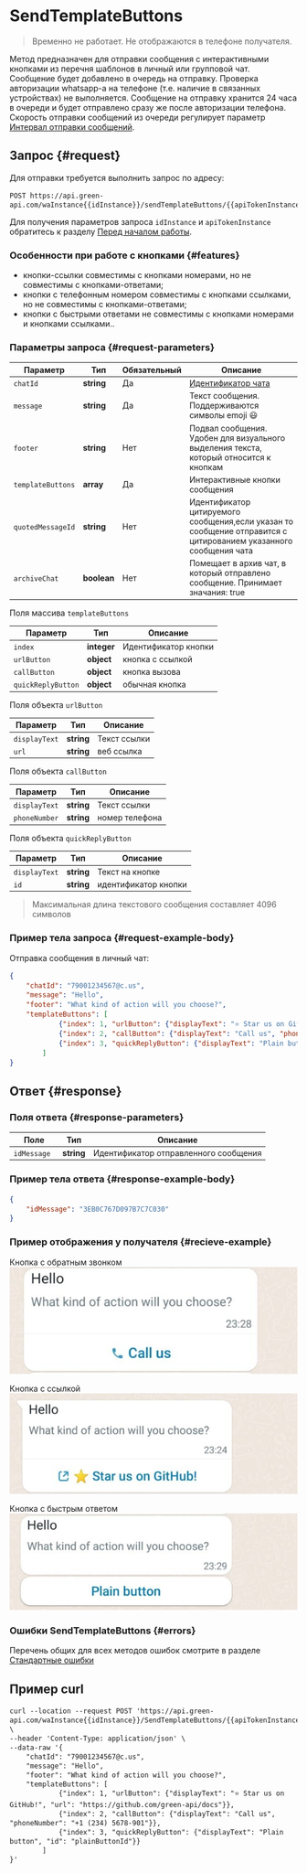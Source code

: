 # SendTemplateButtons

>Временно не работает. Не отображаются в телефоне получателя.

Метод предназначен для отправки сообщения с интерактивными кнопками из перечня шаблонов в личный или групповой чат.
Сообщение будет добавлено в очередь на отправку.  Проверка авторизации whatsapp-а на телефоне (т.е. наличие в связанных устройствах) не выполняется. Сообщение на отправку хранится 24 часа в очереди и будет отправлено сразу же после авторизации телефона. 
Скорость отправки сообщений из очереди регулирует параметр [Интервал отправки сообщений](../send-messages-delay.md).

## Запрос {#request}

Для отправки требуется выполнить запрос по адресу:
```
POST https://api.green-api.com/waInstance{{idInstance}}/sendTemplateButtons/{{apiTokenInstance}}
```

Для получения параметров запроса `idInstance` и `apiTokenInstance` обратитесь к разделу [Перед началом работы](../../before-start.md#parameters).

### Особенности при работе с кнопками {#features}

- кнопки-ссылки совместимы с кнопками номерами, но не совместимы с кнопками-ответами;
- кнопки с телефонным номером совместимы с кнопками ссылками, но не совместимы с кнопками-ответами;
- кнопки с быстрыми ответами не совместимы с кнопками номерами и кнопками ссылками..

### Параметры запроса {#request-parameters}

Параметр | Тип | Обязательный | Описание
----- | ----- | ----- | -----
`chatId` | **string** | Да | [Идентификатор чата](../chat-id.md)
`message` | **string** | Да | Текст сообщения. Поддерживаются символы emoji 😃 
`footer` | **string** | Нет | Подвал сообщения. Удобен для визуального выделения текста, который относится к кнопкам
`templateButtons` | **array** | Да | Интерактивные кнопки сообщения
`quotedMessageId` | **string** | Нет | Идентификатор цитируемого сообщения,если указан то сообщение отправится с цитированием указанного сообщения чата
`archiveChat` | **boolean** | Нет | Помещает в архив чат, в который отправлено сообщение. Принимает значания: true|false

Поля массива `templateButtons`

Параметр | Тип | Описание
----- | ----- | -----
`index` | **integer** | Идентификатор кнопки
`urlButton` | **object** | кнопка с ссылкой
`callButton` | **object** | кнопка вызова
`quickReplyButton` | **object** | обычная кнопка 

Поля объекта `urlButton`

Параметр | Тип | Описание
----- | ----- | -----
`displayText` | **string** | Текст ссылки
`url` | **string** | веб ссылка

Поля объекта `callButton`

Параметр | Тип | Описание
----- | ----- | -----
`displayText` | **string** | Текст ссылки
`phoneNumber` | **string** | номер телефона

Поля объекта `quickReplyButton`

Параметр | Тип | Описание
----- | ----- | -----
`displayText` | **string** | Текст на кнопке
`id` | **string** | идентификатор кнопки

> Максимальная длина текстового сообщения составляет 4096 символов

### Пример тела запроса {#request-example-body}

Отправка сообщения в личный чат:
```json
{
	"chatId": "79001234567@c.us",
	"message": "Hello",
    "footer": "What kind of action will you choose?",
    "templateButtons": [
            {"index": 1, "urlButton": {"displayText": "⭐ Star us on GitHub!", "url": "https://github.com/green-api/docs"}},
            {"index": 2, "callButton": {"displayText": "Call us", "phoneNumber": "+1 (234) 5678-901"}},
            {"index": 3, "quickReplyButton": {"displayText": "Plain button", "id": "plainButtonId"}}
        ]
}
```

## Ответ {#response}

### Поля ответа {#response-parameters}

Поле | Тип |  Описание
----- | ----- | -----
`idMessage ` | **string** | Идентификатор отправленного сообщения 

### Пример тела ответа {#response-example-body}

```json
{
    "idMessage": "3EB0C767D097B7C7C030"
}
```
### Пример отображения у получателя {#recieve-example}
Кнопка с обратным звонком
![Пример отображения кнопок](../../assets/button_call.jpeg 'Пример отображения кнопок')

Кнопка с ссылкой
![Пример отображения кнопок](../../assets/button_url.jpeg 'Пример отображения кнопок')

Кнопка с быстрым ответом
![Пример отображения кнопок](../../assets/button_response.jpeg 'Пример отображения кнопок')

### Ошибки SendTemplateButtons {#errors}

Перечень общих для всех методов ошибок смотрите в разделе [Стандартные ошибки](../common-errors.md)

## Пример curl

```
curl --location --request POST 'https://api.green-api.com/waInstance{{idInstance}}/SendTemplateButtons/{{apiTokenInstance}}' \
--header 'Content-Type: application/json' \
--data-raw '{
	"chatId": "79001234567@c.us",
	"message": "Hello",
    "footer": "What kind of action will you choose?",
    "templateButtons": [
            {"index": 1, "urlButton": {"displayText": "⭐ Star us on GitHub!", "url": "https://github.com/green-api/docs"}},
            {"index": 2, "callButton": {"displayText": "Call us", "phoneNumber": "+1 (234) 5678-901"}},
            {"index": 3, "quickReplyButton": {"displayText": "Plain button", "id": "plainButtonId"}}
        ]
}'
```